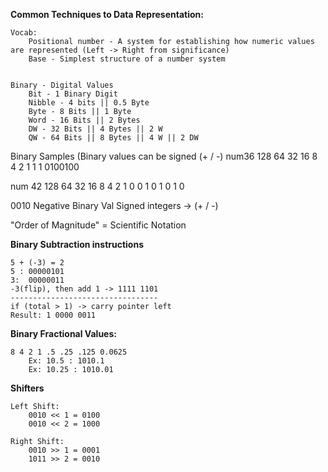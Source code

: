 **Common Techniques to Data Representation:**


	Vocab: 
		Positional number - A system for establishing how numeric values are represented (Left -> Right from significance) 
		Base - Simplest structure of a number system 

	
	Binary - Digital Values
		Bit - 1 Binary Digit
		Nibble - 4 bits || 0.5 Byte
		Byte - 8 Bits || 1 Byte
		Word - 16 Bits || 2 Bytes
		DW - 32 Bits || 4 Bytes || 2 W
		QW - 64 Bits || 8 Bytes || 4 W || 2 DW

Binary Samples (Binary values can be signed (+ / -) 
num36 
128 64 32 16 8 4 2 1
	1	1
0100100

num 42
128 64 32 16 8 4 2 1 
0    0	1 0  1 0 1 0 

0010 
Negative Binary Val 
Signed integers -> (+ / -) 

"Order of Magnitude" = Scientific Notation 	
				
**Binary Subtraction instructions**

	5 + (-3) = 2
	5 : 00000101
	3:  00000011
	-3(flip), then add 1 -> 1111 1101
	---------------------------------
	if (total > 1) -> carry pointer left
	Result: 1 0000 0011


**Binary Fractional Values:**

	8 4 2 1 .5 .25 .125 0.0625
		Ex: 10.5 : 1010.1 
		Ex: 10.25 : 1010.01

**Shifters**

	Left Shift:
		0010 << 1 = 0100 
		0010 << 2 = 1000 

	Right Shift:
		0010 >> 1 = 0001
		1011 >> 2 = 0010 






		







  











